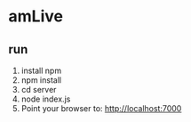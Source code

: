 # amLive

## run
1. install npm
2. npm install
3. cd server
4. node index.js
5. Point your browser to: [http://localhost:7000](http://localhost:7000) 

